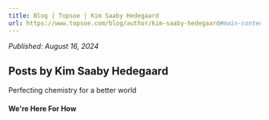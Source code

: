 ```yaml
---
title: Blog | Topsoe | Kim Saaby Hedegaard
url: https://www.topsoe.com/blog/author/kim-saaby-hedegaard#main-content
---
```


*Published: August 16, 2024*

## Posts by Kim Saaby Hedegaard

Perfecting chemistry for a better world

#### We're Here For How